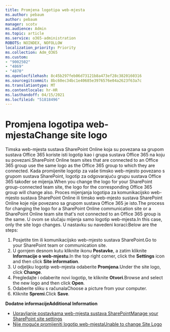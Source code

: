 ```yaml
---
title: Promjena logotipa web-mjesta
ms.author: pebaum
author: pebaum
manager: scotv
ms.audience: Admin
ms.topic: article
ms.service: o365-administration
ROBOTS: NOINDEX, NOFOLLOW
localization_priority: Priority
ms.collection: Adm_O365
ms.custom:
- "9002502"
- "4869"
- "4870"
ms.openlocfilehash: 8c45b297feb06d73121b8a473ef28c3820160316
ms.sourcegitcommit: 8bc60ec34bc1e40685e3976576e04a2623f63a7c
ms.translationtype: MT
ms.contentlocale: hr-HR
ms.lasthandoff: 04/15/2021
ms.locfileid: "51818496"
---
```

# <a name="change-site-logo"></a><span data-ttu-id="76d82-102">Promjena logotipa web-mjesta</span><span class="sxs-lookup"><span data-stu-id="76d82-102">Change site logo</span></span>

<span data-ttu-id="76d82-103">Timska web-mjesta sustava SharePoint Online koja su povezana sa grupom sustava Office 365 koriste isti logotip kao i grupa sustava Office 365 na koju su povezani.</span><span class="sxs-lookup"><span data-stu-id="76d82-103">SharePoint Online team sites that are connected to an Office 365 group use the same logo as the Office 365 group to which they are connected.</span></span> <span data-ttu-id="76d82-104">Kada promijenite logotip za vaše timsko web-mjesto povezano s grupom sustava SharePoint, logotip za odgovarajuću grupu sustava Office 365 također se mijenja.</span><span class="sxs-lookup"><span data-stu-id="76d82-104">When you change the logo for your SharePoint group-connected team site, the logo for the corresponding Office 365 group will change also.</span></span> <span data-ttu-id="76d82-105">Proces mijenjanja logotipa za komunikacijsko web-mjesto sustava SharePoint Online ili timsko web-mjesto sustava SharePoint Online koje nije povezano sa grupom sustava Office 365 je isto.</span><span class="sxs-lookup"><span data-stu-id="76d82-105">The process for changing the logo for a SharePoint Online communication site or a SharePoint Online team site that's not connected to an Office 365 group is the same.</span></span> <span data-ttu-id="76d82-106">U ovom se slučaju mijenja samo logotip web-mjesta.</span><span class="sxs-lookup"><span data-stu-id="76d82-106">In this case, only the site logo changes.</span></span> <span data-ttu-id="76d82-107">U nastavku su navedeni koraci:</span><span class="sxs-lookup"><span data-stu-id="76d82-107">Below are the steps:</span></span>

1. <span data-ttu-id="76d82-108">Posjetite tim ili komunikacijsko web-mjesto sustava SharePoint.</span><span class="sxs-lookup"><span data-stu-id="76d82-108">Go to your SharePoint team or communication site.</span></span>
2. <span data-ttu-id="76d82-109">U gornjem desnom kutu kliknite ikonu **Postavke**, a zatim kliknite **Informacije o web-mjestu**.</span><span class="sxs-lookup"><span data-stu-id="76d82-109">In the top right corner, click the **Settings** icon and then click **Site information**.</span></span>
3. <span data-ttu-id="76d82-110">U odjeljku logotip web-mjesta odaberite **Promjena**.</span><span class="sxs-lookup"><span data-stu-id="76d82-110">Under the site logo, click **Change**.</span></span>
4. <span data-ttu-id="76d82-111">Pregledajte i odaberite novi logotip, te kliknite **Otvori**.</span><span class="sxs-lookup"><span data-stu-id="76d82-111">Browse and select the new logo and then click **Open**.</span></span>
5. <span data-ttu-id="76d82-112">Odaberite sliku s računala</span><span class="sxs-lookup"><span data-stu-id="76d82-112">Choose a picture from your computer.</span></span>
6. <span data-ttu-id="76d82-113">Kliknite **Spremi**.</span><span class="sxs-lookup"><span data-stu-id="76d82-113">Click **Save**.</span></span>

<span data-ttu-id="76d82-114">**Dodatne informacije**</span><span class="sxs-lookup"><span data-stu-id="76d82-114">**Additional Information**</span></span>

- [<span data-ttu-id="76d82-115">Upravljanje postavkama web-mjesta sustava SharePoint</span><span class="sxs-lookup"><span data-stu-id="76d82-115">Manage your SharePoint site settings</span></span>](https://support.office.com/article/manage-your-sharepoint-site-settings-8376034d-d0c7-446e-9178-6ab51c58df42)
- [<span data-ttu-id="76d82-116">Nije moguće promijeniti logotip web-mjesta</span><span class="sxs-lookup"><span data-stu-id="76d82-116">Unable to change Site Logo</span></span>](https://docs.microsoft.com/sharepoint/troubleshoot/sites/error-when-changing-o365-site-logo)
